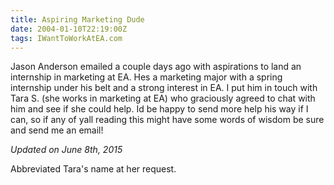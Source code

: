 ```yaml
---
title: Aspiring Marketing Dude
date: 2004-01-10T22:19:00Z
tags: IWantToWorkAtEA.com
---
```

Jason Anderson emailed a couple days ago with aspirations to land an internship in marketing at EA. Hes a marketing major with a spring internship under his belt and a strong interest in EA. I put him in touch with Tara S. (she works in marketing at EA) who graciously agreed to chat with him and see if she could help. Id be happy to send more help his way if I can, so if any of yall reading this might have some words of wisdom be sure and send me an email!

*Updated on June 8th, 2015*

Abbreviated Tara's name at her request.
